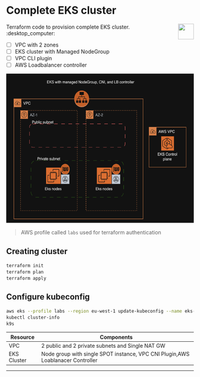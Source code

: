 # Complete EKS cluster
<img src="https://avatars.githubusercontent.com/u/20859413?v=4" style="float:right;width:42px;height:42px;">
Terraform code to provision complete EKS cluster.  :desktop_computer:

- [ ] VPC with 2 zones
- [ ] EKS cluster with Managed NodeGroup
- [ ] VPC CLI plugin
- [ ] AWS Loadbalancer controller

<img src="img/eks-design.png" width="600" height="400">



> AWS profile called `labs` used for terraform authentication

## Creating cluster
```bash
terraform init
terraform plan
terraform apply
```

## Configure kubeconfig
```bash
aws eks --profile labs --region eu-west-1 update-kubeconfig --name eks-demo
kubectl cluster-info
k9s
```

|Resource|Components|
|--------------------------|--------------------------|
|VPC| 2 public and 2 private subnets and Single NAT GW|
|EKS Cluster|Node group with single SPOT instance, VPC CNI Plugin,AWS Loablanacer Controller |
------------------
